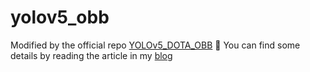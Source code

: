 # yolov5_obb
Modified by the official repo [YOLOv5_DOTA_OBB](https://github.com/hukaixuan19970627/YOLOv5_DOTA_OBB) :construction:
You can find some details by reading the article in my [blog](www.sao-kirito.top)

